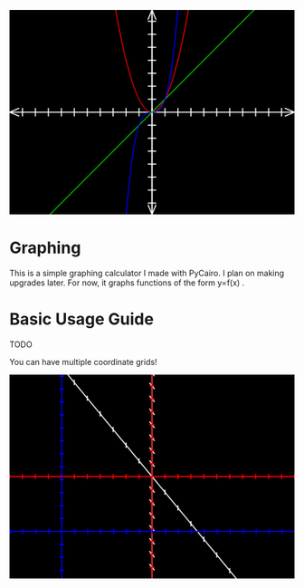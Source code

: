 ![Sample Image](header.png)

# Graphing

This is a simple graphing calculator I made with PyCairo. I plan on making upgrades later. For now, it graphs functions of the form y=f(x) .

# Basic Usage Guide

TODO

You can have multiple coordinate grids!

![Sample Image2](header1.png)
